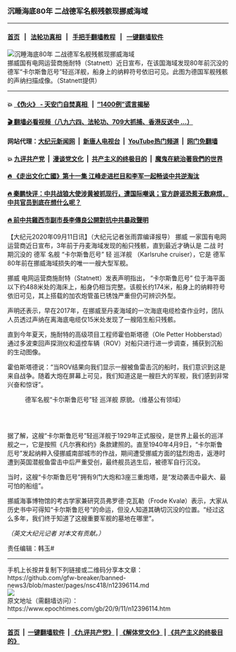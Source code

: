 ### 沉睡海底80年 二战德军名舰残骸现挪威海域
------------------------

#### [首页](https://github.com/gfw-breaker/banned-news3/blob/master/README.md) &nbsp;&nbsp;|&nbsp;&nbsp; [法轮功真相](https://github.com/begood0513/basic/blob/master/README.md)  &nbsp;&nbsp;|&nbsp;&nbsp; [手把手翻墙教程](https://github.com/gfw-breaker/guides/wiki)  &nbsp;&nbsp;|&nbsp;&nbsp; [一键翻墙软件](https://github.com/gfw-breaker/nogfw/blob/master/README.md)  



<div><img alt="沉睡海底80年 二战德军名舰残骸现挪威海域" class="attachment-djy_600_400 size-djy_600_400 wp-post-image" src="https://i.epochtimes.com/assets/uploads/2020/09/et-ship094d068622b52e.jpg-1200x675-600x400.jpg"/>
<div class="caption">
 挪威国有电网运营商施耐特（Statnett）近日宣布，在该国海域发现80年前沉没的德军“卡尔斯鲁厄号”轻巡洋舰，船身上的纳粹符号依旧可见。此图为德国军舰残骸的声纳扫描成像。（Statnett提供）
</div></div><hr/>

#### 💥 [《伪火》 - 天安门自焚真相 ](http://141.164.51.119:10000/videos/blog/weihuo.html)&nbsp; |&nbsp; [“1400例”谎言揭秘  ](http://141.164.51.119:10000/videos/blog/jiexi1400.html)

#### [ 🎬  翻墙必看视频（八九六四、法轮功、709大抓捕、香港反送中 ...）](https://github.com/gfw-breaker/links/blob/master/banned.md)

#### 网站代理：[大纪元新闻网](http://167.172.10.89:10080/gb/) &nbsp;|&nbsp; [新唐人电视台](http://167.172.10.89:8808/gb/)  &nbsp;|&nbsp; [YouTube热门频道](http://158.247.203.241/youtube.html) &nbsp;|&nbsp; [网门免翻墙](http://158.247.203.241:11000/show.aspx?name=ogHome)

#### 💥 [九评共产党](http://141.164.51.119:10000/videos/res/jiuping/)&nbsp; |&nbsp; [漫谈党文化](http://141.164.51.119:10000/videos/res/mtdwh/)&nbsp; |&nbsp; [共产主义的终极目的](http://141.164.51.119:10000/videos/res/zjmd/)&nbsp; |&nbsp; [魔鬼在統治著我們的世界](http://141.164.51.119:10000/videos/res/TheSpecter/)  

#### [ 🔥  《走出文化亡國》第十一集 江峰走进栏目和李军一起畅谈中共逆淘汰](http://141.164.51.119:10000/videos/news/../res/zcwhwg/index.html)

#### [ 🔥  秦鹏快评：中共战狼大使涉黄被抓现行，遭国际嘲讽；官方辟谣恐惹无数麻烦，中共官员到底在想什么呢？](http://141.164.51.119:10000/videos/news/qp03.html)

#### [ 🔥  前中共雞西市副市長李傳良公開對抗中共暴政聲明](http://141.164.51.119:10000/videos/news/../tui/index.html)

<div><p>
 【大纪元2020年09月11日讯】（大纪元记者张雨霏编译报导）
 <ok href="https://www.epochtimes.com/gb/tag/%E6%8C%AA%E5%A8%81.html">
  挪威
 </ok>
 一家国有电网运营商近日宣布，3年前于丹麦海域发现的船只残骸，直到最近才确认是
 <ok href="https://www.epochtimes.com/gb/tag/%E4%BA%8C%E6%88%98.html">
  二战
 </ok>
 时期沉没的
 <ok href="https://www.epochtimes.com/gb/tag/%E5%BE%B7%E5%86%9B.html">
  德军
 </ok>
 名舰
 <ok href="https://www.epochtimes.com/gb/tag/%E2%80%9C%E5%8D%A1%E5%B0%94%E6%96%AF%E9%B2%81%E5%8E%84%E5%8F%B7%E2%80%9D.html">
  “卡尔斯鲁厄号”
 </ok>
 轻
 <ok href="https://www.epochtimes.com/gb/tag/%E5%B7%A1%E6%B4%8B%E8%88%B0.html">
  巡洋舰
 </ok>
 （Karlsruhe cruiser），它是
 <ok href="https://www.epochtimes.com/gb/tag/%E5%BE%B7%E5%86%9B.html">
  德军
 </ok>
 80年前在挪威海域损失的唯一一艘大型军舰。
</p>
<p>
 <ok href="https://www.epochtimes.com/gb/tag/%E6%8C%AA%E5%A8%81.html">
  挪威
 </ok>
 电网运营商施耐特（Statnett）发表声明指出，
 <ok href="https://www.epochtimes.com/gb/tag/%E2%80%9C%E5%8D%A1%E5%B0%94%E6%96%AF%E9%B2%81%E5%8E%84%E5%8F%B7%E2%80%9D.html">
  “卡尔斯鲁厄号”
 </ok>
 位于海平面以下约488米处的海床上，船身仍相当完整。该舰长约174米，船身上的纳粹符号依旧可见，其上搭载的加农炮管虽已锈蚀严重但仍可辨识外型。
</p>
<p>
</p>
<p>
 声明还表示，早在2017年，在挪威至丹麦海域的一次海底电缆检查作业时，团队人员透过声纳在离海底电缆仅15米处发现了一艘陌生船只残骸。
</p>
<p>
 直到今年夏天，施耐特的高级项目工程师霍伯斯塔德（Ole Petter Hobberstad）通过多波束回声探测仪和遥控车辆（ROV）对船只进行进一步调查，捕获到沉船的生动图像。
</p>
<p>
 霍伯斯塔德说：“当ROV结果向我们显示一艘被鱼雷击沉的船时，我们意识到这是来自战争。随着大炮在屏幕上可见，我们知道这是一艘巨大的军舰，我们感到非常兴奋和惊讶”。
</p>
<figure class="wp-caption aligncenter" id="attachment_12396164" style="width: 600px">
 <ok href="https://i.epochtimes.com/assets/uploads/2020/09/Karlsruhe_h99643.jpg">
  <img alt="" class="wp-image-12396164 size-large" src="https://i.epochtimes.com/assets/uploads/2020/09/Karlsruhe_h99643-600x333.jpg"/>
 </ok>
 <br/><figcaption class="wp-caption-text">
  德军名舰“卡尔斯鲁厄号”轻
  <ok href="https://www.epochtimes.com/gb/tag/%E5%B7%A1%E6%B4%8B%E8%88%B0.html">
   巡洋舰
  </ok>
  原貌。（维基公有领域）
 </figcaption><br/>
</figure><br/>
<p>
 据了解，这艘“卡尔斯鲁厄号”轻巡洋舰于1929年正式服役，是世界上最长的巡洋舰之一，它是按照《凡尔赛和约》条款建照的。直至1940年4月9日，“卡尔斯鲁厄号”发起纳粹入侵挪威南部城市的作战，期间遭受挪威方面的猛烈炮击，返港时遭到英国潜舰鱼雷击中后严重受创，最终舰员逃生后，被德军自行沉没。
</p>
<p>
 当时，这艘“卡尔斯鲁厄号”拥有9门大炮和3座三重炮塔，是“发动袭击中最大、最可怕的船组”。
</p>
<p>
 挪威海事博物馆的考古学家兼研究员弗罗德·克瓦勒（Frode Kvalø）表示，大家从历史书中可得知“卡尔斯鲁厄号”的命运，但没人知道其确切沉没的位置。“经过这么多年，我们终于知道了这艘重要军舰的墓地在哪里”。
</p>
<p>
</p>
<p>
 <em>
  （英文大纪元记者
 </em>
 <em>
  对本文有贡献。）
 </em>
</p>
<p>
 责任编辑：韩玉#
</p>
</div>
<hr/>
手机上长按并复制下列链接或二维码分享本文章：<br/>
https://github.com/gfw-breaker/banned-news3/blob/master/pages/nsc418/n12396114.md <br/>
<a href='https://github.com/gfw-breaker/banned-news3/blob/master/pages/nsc418/n12396114.md'><img src='https://github.com/gfw-breaker/banned-news3/blob/master/pages/nsc418/n12396114.md.png'/></a> <br/>
原文地址（需翻墙访问）：https://www.epochtimes.com/gb/20/9/11/n12396114.htm


------------------------
#### [首页](https://github.com/gfw-breaker/banned-news3/blob/master/README.md) &nbsp;|&nbsp; [一键翻墙软件](https://github.com/gfw-breaker/nogfw/blob/master/README.md) &nbsp;| [《九评共产党》](https://github.com/gfw-breaker/9ping.md/blob/master/README.md#九评之一评共产党是什么) | [《解体党文化》](https://github.com/gfw-breaker/jtdwh.md/blob/master/README.md) | [《共产主义的终极目的》](https://github.com/gfw-breaker/gczydzjmd.md/blob/master/README.md)


<img src='http://gfw-breaker.win/banned-news3/pages/nsc418/n12396114.md' width='0px' height='0px'/>